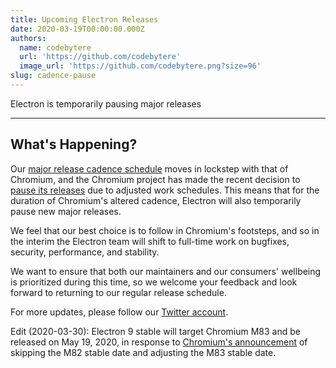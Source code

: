 ```yaml
---
title: Upcoming Electron Releases
date: 2020-03-19T00:00:00.000Z
authors:
  name: codebytere
  url: 'https://github.com/codebytere'
  image_url: 'https://github.com/codebytere.png?size=96'
slug: cadence-pause
---
```

Electron is temporarily pausing major releases

---

## What's Happening?

Our [major release cadence schedule](https://www.electronjs.org/blog/12-week-cadence) moves in lockstep with that of Chromium, and the Chromium project has made the recent decision to [pause its releases](https://blog.chromium.org/2020/03/upcoming-chrome-releases.html) due to adjusted work schedules. This means that for the duration of Chromium's altered cadence, Electron will also temporarily pause new major releases.

We feel that our best choice is to follow in Chromium's footsteps, and so in the interim the Electron team will shift to full-time work on bugfixes, security, performance, and stability.

We want to ensure that both our maintainers and our consumers' wellbeing is prioritized during this time, so we welcome your feedback and look forward to returning to our regular release schedule.

For more updates, please follow our [Twitter account](https://twitter.com/electronjs).

Edit (2020-03-30): Electron 9 stable will target Chromium M83 and be released on May 19, 2020, in response to [Chromium's announcement](https://chromereleases.googleblog.com/2020/03/chrome-and-chrome-os-release-updates.html) of skipping the M82 stable date and adjusting the M83 stable date.
